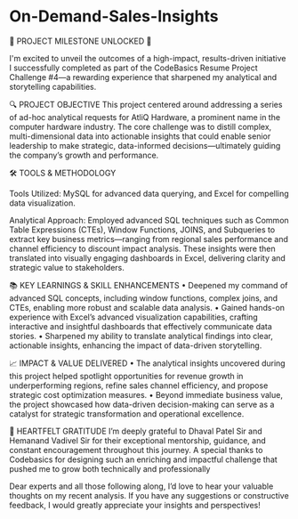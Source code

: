 # On-Demand-Sales-Insights

🚀 PROJECT MILESTONE UNLOCKED 🚀

I'm excited to unveil the outcomes of a high-impact, results-driven initiative I successfully completed as part of the CodeBasics Resume Project Challenge #4—a rewarding experience that sharpened my analytical and storytelling capabilities.

🔍 PROJECT OBJECTIVE
This project centered around addressing a series of ad-hoc analytical requests for AtliQ Hardware, a prominent name in the computer hardware industry. The core challenge was to distill complex, multi-dimensional data into actionable insights that could enable senior leadership to make strategic, data-informed decisions—ultimately guiding the company’s growth and performance.

🛠️ TOOLS & METHODOLOGY

Tools Utilized: MySQL for advanced data querying, and Excel for compelling data visualization.

Analytical Approach: Employed advanced SQL techniques such as Common Table Expressions (CTEs), Window Functions, JOINS, and Subqueries to extract key business metrics—ranging from regional sales performance and channel efficiency to discount impact analysis. These insights were then translated into visually engaging dashboards in Excel, delivering clarity and strategic value to stakeholders.

📚 KEY LEARNINGS & SKILL ENHANCEMENTS
• Deepened my command of advanced SQL concepts, including window functions, complex joins, and CTEs, enabling more robust and scalable data analysis.
• Gained hands-on experience with Excel’s advanced visualization capabilities, crafting interactive and insightful dashboards that effectively communicate data stories.
• Sharpened my ability to translate analytical findings into clear, actionable insights, enhancing the impact of data-driven storytelling.

📈 IMPACT & VALUE DELIVERED
• The analytical insights uncovered during this project helped spotlight opportunities for revenue growth in underperforming regions, refine sales channel efficiency, and propose strategic cost optimization measures.
• Beyond immediate business value, the project showcased how data-driven decision-making can serve as a catalyst for strategic transformation and operational excellence.

🙏 HEARTFELT GRATITUDE
I’m deeply grateful to Dhaval Patel Sir and Hemanand Vadivel Sir for their exceptional mentorship, guidance, and constant encouragement throughout this journey. A special thanks to Codebasics for designing such an enriching and impactful challenge that pushed me to grow both technically and professionally

Dear experts and all those following along, I’d love to hear your valuable thoughts on my recent analysis. If you have any suggestions or constructive feedback, I would greatly appreciate your insights and perspectives!

